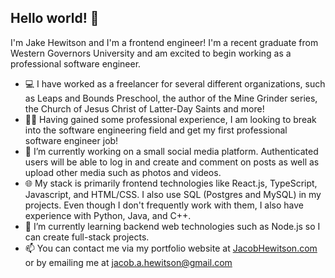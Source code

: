 ## Hello world! 👋

I'm Jake Hewitson and I'm a frontend engineer! I'm a recent graduate from Western Governors University and am excited to begin working as a professional software engineer.


- 💻 I have worked as a freelancer for several different organizations, such as Leaps and Bounds Preschool, the author of the Mine Grinder series, the Church of Jesus Christ of Latter-Day Saints and more!
- 🧑‍💼 Having gained some professional experience, I am looking to break into the software engineering field and get my first professional software engineer job!
- 🔭 I’m currently working on a small social media platform. Authenticated users will be able to log in and create and comment on posts as well as upload other media such as photos and videos.
- 🌐 My stack is primarily frontend technologies like React.js, TypeScript, Javascript, and HTML/CSS. I also use SQL (Postgres and MySQL) in my projects. Even though I don't frequently work with them, I also have experience with Python, Java, and C++.
- 🌱 I’m currently learning backend web technologies such as Node.js so I can create full-stack projects.
- 📫 You can contact me via my portfolio website at [JacobHewitson.com](https://jacobhewitson.com) or by emailing me at [jacob.a.hewitson@gmail.com](mailto:jacob.a.hewitson@gmail.com)

<!--
**hewitson-j/hewitson-j** is a ✨ _special_ ✨ repository because its `README.md` (this file) appears on your GitHub profile.

Here are some ideas to get you started:

- 🔭 I’m currently working on ...
- 🌱 I’m currently learning ...
- 👯 I’m looking to collaborate on ...
- 🤔 I’m looking for help with ...
- 💬 Ask me about ...
- 📫 How to reach me: ...
- 😄 Pronouns: ...
- ⚡ Fun fact: ...
-->
